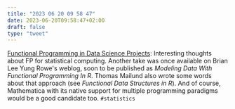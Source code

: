```yaml
---
title: "2023 06 20 09 58 47"
date: 2023-06-20T09:58:47+02:00
draft: false
type: "tweet"
---
```


[Functional Programming in Data Science Projects](https://towardsdatascience.com/functional-programing-in-data-science-projects-c909c11138bb): Interesting thoughts about FP for statistical computing. Another take was once available on Brian Lee Yung Rowe's weblog, soon to be published as _Modeling Data With Functional Programming In R_. Thomas Mailund also wrote some words about that approach (see _Functional Data Structures in R_). And of course, Mathematica with its native support for multiple programming paradigms would be a good candidate too. `#statistics`
